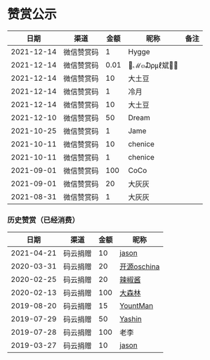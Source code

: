 # 赞赏公示

| 日期         | 渠道  | 金额   | 昵称          | 备注 |
|------------|---|------|-------------|----|
| 2021-12-14 | 微信赞赏码 | 1    | Hygge       |    |
| 2021-12-14 | 微信赞赏码 | 0.01 | 💎ℳ๓₯㎕斌💎💘 |    |
| 2021-12-14 | 微信赞赏码 | 10   | 大土豆         |    |
| 2021-12-14 | 微信赞赏码 | 1    | 冷月          |    |
| 2021-12-14 | 微信赞赏码 | 10   | 大土豆         |    |
| 2021-12-10 | 微信赞赏码 | 50   | Dream       |    |
| 2021-10-25 | 微信赞赏码 | 1    | Jame        |    |
| 2021-10-11 | 微信赞赏码 | 10   | chenice     |    |
| 2021-10-11 | 微信赞赏码 | 1    | chenice     |    |
| 2021-09-01 | 微信赞赏码 | 100  | CoCo        |    |
| 2021-09-01 | 微信赞赏码 | 20   | 大灰灰         |    |
| 2021-08-31 | 微信赞赏码 | 1    | 大灰灰         |    |


### 历史赞赏（已经消费）


| 日期 | 渠道  |  金额  |  昵称 |
|---|---|---|---|
|  2021-04-21 | 码云捐赠 |  10  | [jason](https://gitee.com/bwcx_jzy)  |
|  2020-03-31 | 码云捐赠 |  20  | [开源oschina](https://gitee.com/bdj)  |
|  2020-02-25 | 码云捐赠 |  20  | [辣椒酱](https://gitee.com/yokead_admin)  |
|  2020-02-13 | 码云捐赠 |  100  | [大森林](https://gitee.com/jmdhappy)  |
|  2019-08-20 | 码云捐赠 |  15  | [YountMan](https://gitee.com/YountMan)  |
|  2019-07-29 | 码云捐赠 |  50  | [Yashin](https://gitee.com/yashin)  |
|  2019-07-28 | 码云捐赠 |  100  | 老李  |
|  2019-03-27 | 码云捐赠 |  10  | [jason](https://gitee.com/bwcx_jzy)  |